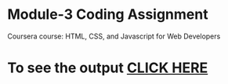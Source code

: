 
# Module-3 Coding Assignment

Coursera course: HTML, CSS, and Javascript for Web Developers

# To see the output [CLICK HERE](https://harish070705.github.io//module-1/folder3/index.html)

